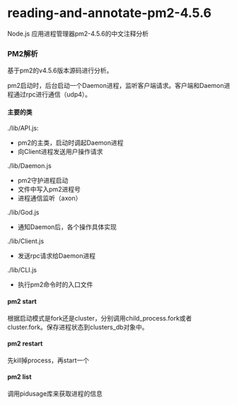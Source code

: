# reading-and-annotate-pm2-4.5.6
Node.js 应用进程管理器pm2-4.5.6的中文注释分析

### PM2解析

基于pm2的v4.5.6版本源码进行分析。

pm2启动时，后台启动一个Daemon进程，监听客户端请求。客户端和Daemon进程通过rpc进行通信（udp4）。
#### 主要的类
./lib/API.js:
  - pm2的主类，启动时调起Daemon进程
  - 向Client进程发送用户操作请求

./lib/Daemon.js
  - pm2守护进程启动
  - 文件中写入pm2进程号
  - 进程通信监听（axon）

./lib/God.js
  - 通知Daemon后，各个操作具体实现

./lib/Client.js
  - 发送rpc请求给Daemon进程

./lib/CLI.js
  - 执行pm2命令时的入口文件

#### pm2 start
根据启动模式是fork还是cluster，分别调用child_process.fork或者cluster.fork。保存进程状态到clusters_db对象中。

#### pm2 restart
先kill掉process，再start一个

#### pm2 list
调用pidusage库来获取进程的信息